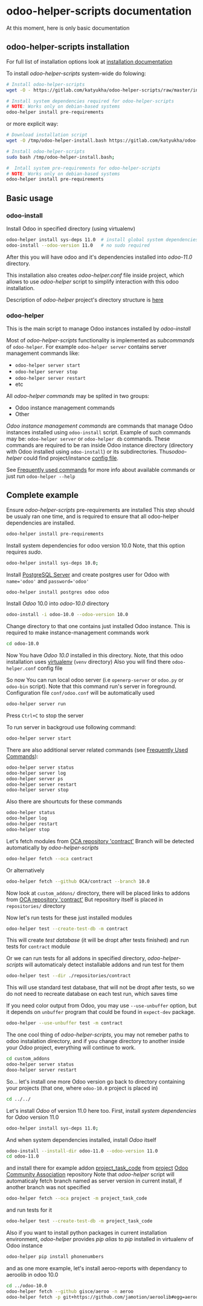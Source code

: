 # odoo-helper-scripts documentation

At this moment, here is only basic documentation

## odoo-helper-scripts installation

For full list of installation options look at [installation documentation](./installation.md)

To install *odoo-helper-scripts* system-wide do folowing:

```bash
# Install odoo-helper-scripts
wget -O - https://gitlab.com/katyukha/odoo-helper-scripts/raw/master/install-system.bash | sudo bash -s

# Install system dependencies required for odoo-helper-scripts
# NOTE: Works only on debian-based systems
odoo-helper install pre-requirements
```

or more explicit way:

```bash
# Download installation script
wget -O /tmp/odoo-helper-install.bash https://gitlab.com/katyukha/odoo-helper-scripts/raw/master/install-system.bash;

# Install odoo-helper-scripts
sudo bash /tmp/odoo-helper-install.bash;

#  Intall system pre-requirements for odoo-helper-scripts
# NOTE: Works only on debian-based systems
odoo-helper install pre-requirements
```


## Basic usage

### odoo-install

Install Odoo in specified directory (using virtualenv)

```bash
odoo-helper install sys-deps 11.0  # install global system dependencies for specified version of Odoo
odoo-install --odoo-version 11.0   # no sudo required
```

After this you will have odoo and it's dependencies installed into *odoo-11.0* directory.

This installation also creates *odoo-helper.conf* file inside project, which allows to use
*odoo-helper* script to simplify interaction with this odoo installation.

Description of *odoo-helper* project's directory structure is [here](./project-directory-structure.md)


### odoo-helper

This is the main script to manage Odoo instances installed by *odoo-install*

Most of *odoo-helper-scripts* functionality is implemented as *subcommands* of `odoo-helper`.
For example `odoo-helper server` contains server management commands like:

- `odoo-helper server start`
- `odoo-helper server stop`
- `odoo-helper server restart`
- etc

All *odoo-helper commands* may be splited in two groups:

- Odoo instance management commands
- Other

*Odoo instance management commands* are commands that manage Odoo instances installed using `odoo-install` script.
Example of such commands may be: `odoo-helper server` or `odoo-helper db` commands.
These commands are required to be ran inside Odoo instance directory (directory with Odoo installed using `odoo-install`)
or its subdirectories. Thus*odoo-helper* could find project/instance [config file](./odoo-helper-configuration.md).

See [Frequently used commands](./frequently-used-commands.md) for more info about available commands
or just run `odoo-helper --help`


## Complete example

Ensure *odoo-helper-scripts* pre-requirements are installed
This step should be usualy ran one time, and is required to ensure that
all odoo-helper dependencies are installed.

```bash
odoo-helper install pre-requirements
```

Install system dependencies for odoo version 10.0
Note, that this option requires *sudo*.

```bash
odoo-helper install sys-deps 10.0;
```

Install [PostgreSQL Server](https://www.postgresql.org/) and create
postgres user for Odoo with `name='odoo'` and `password='odoo'`

```bash
odoo-helper install postgres odoo odoo
```

Install *Odoo* 10.0 into *odoo-10.0* directory

```bash
odoo-install -i odoo-10.0 --odoo-version 10.0
```

Change directory to that one contains just installed Odoo instance.
This is required to make instance-management commands work

```bash
cd odoo-10.0
```

Now You have *Odoo 10.0* installed in this directory.
Note, that this odoo installation uses [virtualenv](https://virtualenv.pypa.io/en/stable/)
(`venv` directory)
Also you will find there `odoo-helper.conf` config file

So now You can run local odoo server (i.e `openerp-server` or `odoo.py` or `odoo-bin` script).
Note that this command run's server in foreground.
Configuration file `conf/odoo.conf` will be automatically used

```bash
odoo-helper server run
```

Press `Ctrl+C` to stop the server

To run server in backgroud use following command:

```bash
odoo-helper server start
```

There are also additional server related commands (see [Frequently Used Commands](./frequently-used-commands.md)):

```bash
odoo-helper server status
odoo-helper server log
odoo-helper server ps
odoo-helper server restart
odoo-helper server stop
```

Also there are shourtcuts for these commands

```bash
odoo-helper status
odoo-helper log
odoo-helper restart
odoo-helper stop
```

Let's fetch modules from [OCA repository 'contract'](https://github.com/OCA/contract)
Branch will be detected automatically by *odoo-helper-scripts*

```bash
odoo-helper fetch --oca contract
```

Or alternatively

```bash
odoo-helper fetch --github OCA/contract --branch 10.0
```

Now look at `custom_addons/` directory, there will be placed links to addons
from [OCA repository 'contract'](https://github.com/OCA/contract)
But repository itself is placed in `repositories/` directory

Now let's run tests for these just installed modules

```bash
odoo-helper test --create-test-db -m contract
```

This will create *test database* (it will be dropt after tests finished) and 
run tests for `contract` module

Or we can run tests for all addons in specified directory, *odoo-helper-scripts*
will automaticaly detect installable addons and run test for them

```bash
odoo-helper test --dir ./repositories/contract
```

This will use standard test database, that will not be dropt after tests,
so we do not need to recreate database on each test run, which saves time

If you need color output from Odoo, you may use `--use-unbuffer` option,
but it depends on `unbuffer` program that could be found in `expect-dev` package.

```bash
odoo-helper --use-unbuffer test -m contract
```

The one cool thing of *odoo-helper-scripts*, you may not remeber paths to odoo instalation directory,
and if you change directory to another inside your *Odoo* project, everything will continue to work.

```bash
cd custom_addons
odoo-helper server status
dooo-helper server restart
```

So... let's install one more Odoo version
go back to directory containing your projects (that one, where `odoo-10.0` project is placed in)

```bash
cd ../../
```

Let's install *Odoo* of version 11.0 here too.
First, install *system dependencies* for *Odoo* version 11.0

```bash
odoo-helper install sys-deps 11.0;
```

And when system dependencies installed, install *Odoo* itself

```bash
odoo-install --install-dir odoo-11.0 --odoo-version 11.0
cd odoo-11.0
```

and install there for example addon [project_task_code](https://github.com/OCA/project/tree/11.0/project_task_code)
from [project](https://github.com/OCA/project) [Odoo Community Association](https://odoo-community.org/) repository
Note that *odoo-helper* script will automaticaly fetch branch named as server version in current install,
if another branch was not specified

```bash
odoo-helper fetch --oca project -m project_task_code
```

and run tests for it

```bash
odoo-helper test --create-test-db -m project_task_code
```

Also if you want to install python packages in current installation environment,
*odoo-helper* provides *pip alias* to *pip* installed in virtualenv of Odoo instance

```bash
odoo-helper pip install phonenumbers
```

and as one more example, let's install aeroo-reports with dependancy to aeroolib in odoo 10.0

```bash
cd ../odoo-10.0
odoo-helper fetch --github gisce/aeroo -n aeroo
odoo-helper fetch -p git+https://github.com/jamotion/aeroolib#egg=aeroolib
```
